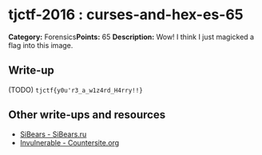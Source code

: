 # tjctf-2016 : curses-and-hex-es-65

**Category:** Forensics**Points:** 65
**Description:** Wow! I think I just magicked a flag into this image.

## Write-up

(TODO)
`tjctf{y0u'r3_a_w1z4rd_H4rry!!}`

## Other write-ups and resources

* [SiBears - SiBears.ru](http://sibears.ru/labs/TJCTF-2016-Curses-and-Hexes/)
* [Invulnerable - Countersite.org](http://countersite.org/articles/steganography/98-curses-and-hexes-stego-tjctf-2016.html)
